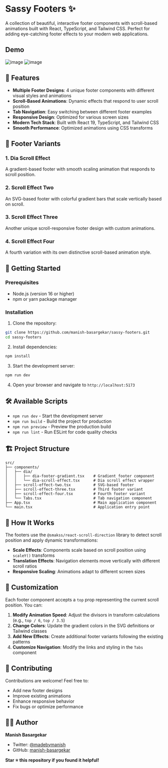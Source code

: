 # Sassy Footers ✨

A collection of beautiful, interactive footer components with scroll-based animations built with React, TypeScript, and Tailwind CSS. Perfect for adding eye-catching footer effects to your modern web applications.

## Demo
![image](https://github.com/user-attachments/assets/5c1e3da4-69df-46ad-a74d-db17670721ed)
![image](https://github.com/user-attachments/assets/d18b2bdf-b260-4188-a8a5-43983860ff8b)


## 🌟 Features

- **Multiple Footer Designs**: 4 unique footer components with different visual styles and animations
- **Scroll-Based Animations**: Dynamic effects that respond to user scroll position
- **Tab Navigation**: Easy switching between different footer examples
- **Responsive Design**: Optimized for various screen sizes
- **Modern Tech Stack**: Built with React 19, TypeScript, and Tailwind CSS
- **Smooth Performance**: Optimized animations using CSS transforms

## 🎨 Footer Variants

### 1. Dia Scroll Effect
A gradient-based footer with smooth scaling animation that responds to scroll position.

### 2. Scroll Effect Two  
An SVG-based footer with colorful gradient bars that scale vertically based on scroll.

### 3. Scroll Effect Three
Another unique scroll-responsive footer design with custom animations.

### 4. Scroll Effect Four
A fourth variation with its own distinctive scroll-based animation style.

## 🚀 Getting Started

### Prerequisites

- Node.js (version 16 or higher)
- npm or yarn package manager

### Installation

1. Clone the repository:
```bash
git clone https://github.com/manish-basargekar/sassy-footers.git
cd sassy-footers
```

2. Install dependencies:
```bash
npm install
```

3. Start the development server:
```bash
npm run dev
```

4. Open your browser and navigate to `http://localhost:5173`

## 🛠️ Available Scripts

- `npm run dev` - Start the development server
- `npm run build` - Build the project for production
- `npm run preview` - Preview the production build
- `npm run lint` - Run ESLint for code quality checks

## 🏗️ Project Structure

```
src/
├── components/
│   ├── dia/
│   │   ├── dia-footer-gradient.tsx    # Gradient footer component
│   │   └── dia-scroll-effect.tsx      # Dia scroll effect wrapper
│   ├── scroll-effect-two.tsx          # SVG-based footer
│   ├── scroll-effect-three.tsx        # Third footer variant
│   ├── scroll-effect-four.tsx         # Fourth footer variant
│   └── Tabs.tsx                       # Tab navigation component
├── App.tsx                            # Main application component
└── main.tsx                           # Application entry point
```

## 🎯 How It Works

The footers use the `@smakss/react-scroll-direction` library to detect scroll position and apply dynamic transformations:

- **Scale Effects**: Components scale based on scroll position using `scaleY()` transforms
- **Translation Effects**: Navigation elements move vertically with different scroll ratios
- **Responsive Scaling**: Animations adapt to different screen sizes

## 🎨 Customization

Each footer component accepts a `top` prop representing the current scroll position. You can:

1. **Modify Animation Speed**: Adjust the divisors in transform calculations (e.g., `top / 6`, `top / 3.5`)
2. **Change Colors**: Update the gradient colors in the SVG definitions or Tailwind classes
3. **Add New Effects**: Create additional footer variants following the existing patterns
4. **Customize Navigation**: Modify the links and styling in the `Tabs` component

## 🤝 Contributing

Contributions are welcome! Feel free to:

- Add new footer designs
- Improve existing animations
- Enhance responsive behavior
- Fix bugs or optimize performance

## 👨‍💻 Author

**Manish Basargekar**
- Twitter: [@madebymanish](https://x.com/madebymanish)
- GitHub: [manish-basargekar](https://github.com/manish-basargekar)


**Star ⭐ this repository if you found it helpful!**
